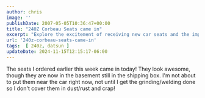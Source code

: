 ```yaml
---
author: chris
image: ''
publishDate: 2007-05-05T10:36:47+00:00
title: "240Z Corbeau Seats came in"
excerpt: "Explore the excitement of receiving new car seats and the importance of preserving their quality during a car renovation process."
url: '240z-corbeau-seats-came-in'
tags:  [ 240z, datsun ] 
updateDate: 2024-11-15T12:15:17-06:00
---
```


The seats I ordered earlier this week came in today! They look awesome, though they are now in the basement still in the shipping box. I'm not about to put them near the car right now, not until I get the grinding/welding done so I don't cover them in dust/rust and crap!
